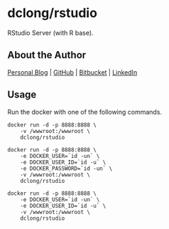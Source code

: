 # dclong/rstudio

RStudio Server (with R base).

## About the Author

[Personal Blog](http://www.legendu.net)   |   [GitHub](https://github.com/dclong)   |   [Bitbucket](https://bitbucket.org/dclong/)   |   [LinkedIn](http://www.linkedin.com/in/ben-chuanlong-du-1239b221/)

## Usage 

Run the docker with one of the following commands.

```
docker run -d -p 8888:8888 \
    -v /wwwroot:/wwwroot \
    dclong/rstudio 
```

```
docker run -d -p 8888:8888 \
    -e DOCKER_USER=`id -un` \
    -e DOCKER_USER_ID=`id -u` \
    -e DOCKER_PASSWORD=`id -un` \
    -v /wwwroot:/wwwroot \
    dclong/rstudio
```
```
docker run -d -p 8888:8888 \
    -e DOCKER_USER=`id -un` \
    -e DOCKER_USER_ID=`id -u` \
    -v /wwwroot:/wwwroot \
    dclong/rstudio
```
